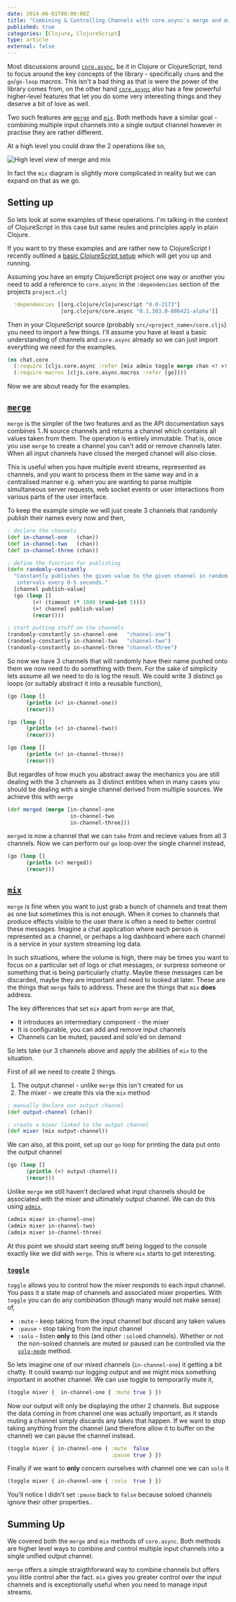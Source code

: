 ```yaml
---
date: 2014-06-01T00:00:00Z
title: "Combining & Controlling Channels with core.async's merge and mix"
published: true
categories: [Clojure, ClojureScript]
type: article
external: false
---
```


Most discussions around [`core.async`](https://github.com/clojure/core.async), be it in Clojure or ClojureScript, tend to focus around the key concepts of the library - specifically `chan`s and the `go`/`go-loop` macros.  This isn't a bad thing as that is were the power of the library comes from, on the other hand [`core.async`](https://github.com/clojure/core.async) also has a few powerful higher-level features that let you do some very interesting things and they deserve a bit of love as well.

Two such features are [`merge`](http://clojure.github.io/core.async/#clojure.core.async/merge) and [`mix`](http://clojure.github.io/core.async/#clojure.core.async/mix).  Both methods have a similar goal - combining multiple input channels into a single output channel however in practise they are rather different.

At a high level you could draw the 2 operations like so,

![High level view of merge and mix](/images/blog/mix-merge.png)

In fact the `mix` diagram is slightly more complicated in reality but we can expand on that as we go.

## Setting up

So lets look at some examples of these operations.  I'm talking in the context of ClojureScript in this case but same reules and principles apply in plain Clojure.

If you want to try these examples and are rather new to ClojureScript I recently outlined a [basic ClojureScript setup](http://yobriefca.se/blog/2014/05/30/basic-clojurescript-setup/) which will get you up and running.

Assuming you have an empty ClojureScript project one way or another you need to add a reference to `core.async` in the `:dependencies` section of the projects `project.clj`

```clojure
  :dependencies [[org.clojure/clojurescript "0.0-2173"]
                 [org.clojure/core.async "0.1.303.0-886421-alpha"]]
```

Then in your ClojureScript source (probably `src/<project_name>/core.cljs`) you need to import a few things.  I'll assume you have at least a basic understanding of channels and `core.async` already so we can just import everything we need for the examples.

```clojure
(ns chat.core
  (:require [cljs.core.async :refer [mix admix toggle merge chan <! >! timeout]])
  (:require-macros [cljs.core.async.macros :refer [go]]))
```

Now we are about ready for the examples.

## [`merge`](http://clojure.github.io/core.async/#clojure.core.async/merge)

`merge` is the simpler of the two features and as the API documentation says combines 1..N source channels and returns a channel which contains all values taken from them.  The operation is entirely immutable.  That is, once you use `merge` to create a channel you can't add or remove channels later.  When all input channels have closed the merged channel will also close.

This is useful when you have multiple event streams, represented as channels, and you want to process them in the same way and in a centralised manner e.g. when you are wanting to parse multiple simultaneous server requests, web socket events or user interactions from various parts of the user interface.

To keep the example simple we will just create 3 channels that randomly publish their names every now and then,

```clojure
; declare the channels
(def in-channel-one   (chan))
(def in-channel-two   (chan))
(def in-channel-three (chan))

; define the function for publishing
(defn randomly-constantly
  "Constantly publishes the given value to the given channel in random
   intervals every 0-5 seconds."
  [channel publish-value]
  (go (loop []
        (<! (timeout (* 1000 (rand-int 5))))
        (>! channel publish-value)
        (recur))))

; start putting stuff on the channels
(randomly-constantly in-channel-one   "channel-one")
(randomly-constantly in-channel-two   "channel-two")
(randomly-constantly in-channel-three "channel-three")
```

So now we have 3 channels that will randomly have their name pushed onto them we now need to do something with them.  For the sake of simplicity lets assume all we need to do is log the result.  We could write 3 distinct `go` loops (or suitably abstract it into a reusable function),

```clojure
(go (loop []
      (println (<! in-channel-one))
      (recur)))

(go (loop []
      (println (<! in-channel-two))
      (recur)))

(go (loop []
      (println (<! in-channel-three))
      (recur)))
```

But regardles of how much you abstract away the mechanics you are still dealing with the 3 channels as 3 distinct entities when in many cases you should be dealing with a single channel derived from multiple sources.  We achieve this with `merge`

```clojure
(def merged (merge [in-channel-one
                    in-channel-two
                    in-channel-three]))
```

`merged` is now a channel that we can `take` from and recieve values from all 3 channels.  Now we can perform our `go` loop over the single channel instead,

```clojure
(go (loop []
      (println (<! merged))
      (recur)))
```

## [`mix`](http://clojure.github.io/core.async/#clojure.core.async/mix)

`merge` is fine when you want to just grab a bunch of channels and treat them as one but sometimes this is not enough.  When it comes to channels that produce effects visible to the user there is often a need to better control these messages.  Imagine a chat application where each person is represented as a channel, or perhaps a log dashboard where each channel is a service in your system streaming log data.

In such situations, where the volume is high, there may be times you want to focus on a particular set of logs or chat messages, or surpress someone or something that is being particularly chatty.  Maybe these messages can be discarded, maybe they are important and need to looked at later. These are the things that `merge` fails to address.  These are the things that `mix` __does__ address.

The key differences that set `mix` apart from `merge` are that,

- It introduces an intermediary component - the mixer
- It is configurable, you can add and remove input channels
- Channels can be muted, paused and solo'ed on demand

So lets take our 3 channels above and apply the abilities of `mix` to the situation.

First of all we need to create 2 things.

1. The output channel - unlike `merge` this isn't created for us
2. The mixer - we create this via the `mix` method

```clojure
; manually declare our output channel
(def output-channel (chan))

; create a mixer linked to the output channel
(def mixer (mix output-channel))
```

We can also, at this point, set up our `go` loop for printing the data put onto the output channel

```clojure
(go (loop []
      (println (<! output-channel))
      (recur)))
```

Unlike `merge` we still haven't declared what input channels should be associated with the mixer and ultimately output channel.  We can do this using [`admix`](http://clojure.github.io/core.async/#clojure.core.async/admix),

```clojure
(admix mixer in-channel-one)
(admix mixer in-channel-two)
(admix mixer in-channel-three)
```

At this point we should start seeing stuff being logged to the console exactly like we did with `merge`.   This is where `mix` starts to get interesting.

### [`toggle`](http://clojure.github.io/core.async/#clojure.core.async/toggle)

`toggle` allows you to control how the mixer responds to each input channel.  You pass it a state map of channels and associated mixer properties.  With `toggle` you can do any combination (though many would not make sense) of,

- `:mute` - keep taking from the input channel but discard any taken values
- `:pause` - stop taking from the input channel
-  `:solo` - listen __only__ to this (and other `:solo`ed channels). Whether or not the non-soloed channels are muted or paused can be controlled via the [`solo-mode`](http://clojure.github.io/core.async/#clojure.core.async/solo-mode) method.

So lets imagine one of our mixed channels (`in-channel-one`) it getting a bit chatty.  It could swamp our logging output and we might miss something important in another channel.  We can use toggle to temporarily mute it,

```clojure
(toggle mixer {  in-channel-one { :mute true } })
```

Now our output will only be displaying the other 2 channels.  But suppose the data coming in from channel one was actually important, as it stands muting a channel simply discards any takes that happen.  If we want to stop taking anything from the channel (and therefore allow it to buffer on the channel) we can pause the channel instead.

```clojure
(toggle mixer { in-channel-one { :mute  false
                                 :pause true } })
```

Finally if we want to __only__ concern ourselves with channel one we can `solo` it

```clojure
(toggle mixer { in-channel-one { :solo  true } })
```

You'll notice I didn't set `:pause` back to `false` because soloed channels ignore their other properties..

## Summing Up

We covered both the `merge` and `mix` methods of `core.async`.  Both methods are higher level ways to combine and control multiple input channels into a single unified output channel.

`merge` offers a simple straigthforward way to combine channels but offers you little control after the fact.  `mix` gives you greater control over the input channels and is exceptionally useful when you need to manage input streams.

